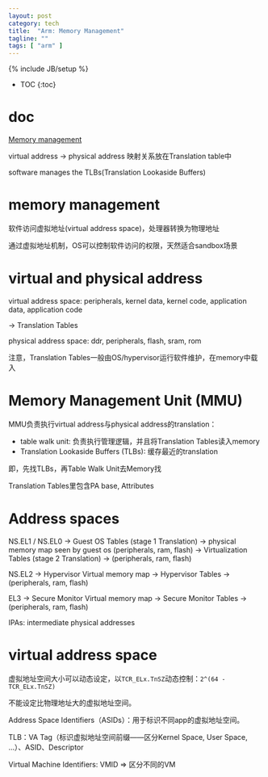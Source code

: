 ```yaml
---
layout: post
category: tech
title:  "Arm: Memory Management"
tagline: ""
tags: [ "arm" ] 
---
```

{% include JB/setup %}

* TOC
{:toc}

# doc

[Memory management](https://developer.arm.com/architectures/learn-the-architecture/memory-management/single-page)

virtual address -> physical address 映射关系放在Translation table中

software manages the TLBs(Translation Lookaside Buffers)

# memory management

软件访问虚拟地址(virtual address space)，处理器转换为物理地址

通过虚拟地址机制，OS可以控制软件访问的权限，天然适合sandbox场景

# virtual and physical address

virtual address space: peripherals, kernel data, kernel code, application data, application code

-> Translation Tables

physical address space: ddr, peripherals, flash, sram, rom

注意，Translation Tables一般由OS/hypervisor运行软件维护，在memory中载入


# Memory Management Unit (MMU)

MMU负责执行virtual address与physical address的translation：
- table walk unit: 负责执行管理逻辑，并且将Translation Tables读入memory
- Translation Lookaside Buffers (TLBs): 缓存最近的translation

即，先找TLBs，再Table Walk Unit去Memory找

Translation Tables里包含PA base, Attributes


# Address spaces

NS.EL1 / NS.EL0 
-> Guest OS Tables (stage 1 Translation) 
-> physical memory map seen by guest os (peripherals, ram, flash) 
-> Virtualization Tables (stage 2 Translation)
-> (peripherals, ram, flash)

NS.EL2 
-> Hypervisor Virtual memory map
-> Hypervisor Tables
-> (peripherals, ram, flash)

EL3
-> Secure Monitor Virtual memory map
-> Secure Monitor Tables
-> (peripherals, ram, flash)

IPAs: intermediate physical addresses

# virtual address space

虚拟地址空间大小可以动态设定，以`TCR_ELx.TnSZ`动态控制：`2^(64 - TCR_ELx.TnSZ)`

不能设定比物理地址大的虚拟地址空间。

Address Space Identifiers（ASIDs）：用于标识不同app的虚拟地址空间。

TLB：VA Tag（标识虚拟地址空间前缀——区分Kernel Space, User Space, ...）、ASID、Descriptor

Virtual Machine Identifiers: VMID => 区分不同的VM

